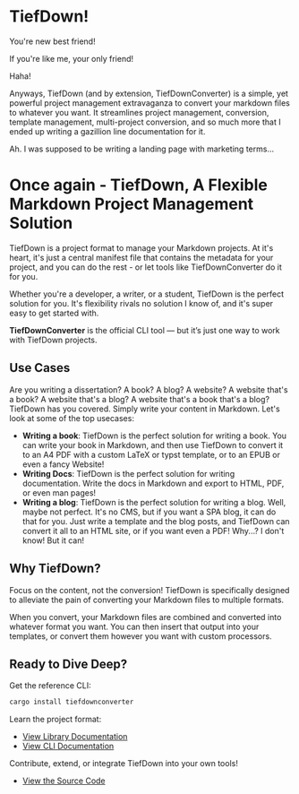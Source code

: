 # TiefDown!

You're new best friend!

If you're like me, your only friend!

Haha!

Anyways, TiefDown (and by extension, TiefDownConverter) is a simple, yet
powerful project management extravaganza to convert your markdown files to
whatever you want. It streamlines project management, conversion, template
management, multi-project conversion, and so much more that I ended up
writing a gazillion line documentation for it.

Ah. I was supposed to be writing a landing page with marketing terms...

# Once again - TiefDown, A Flexible Markdown Project Management Solution

TiefDown is a project format to manage your Markdown projects. At it's heart,
it's just a central manifest file that contains the metadata for your project,
and you can do the rest - or let tools like TiefDownConverter do it for you.

Whether you're a developer, a writer, or a student, TiefDown is the perfect
solution for you. It's flexibility rivals no solution I know of, and it's
super easy to get started with.

**TiefDownConverter** is the official CLI tool — but it’s just one way to work
with TiefDown projects.

## Use Cases

Are you writing a dissertation? A book? A blog? A website? A website that's a
book? A website that's a blog? A website that's a book that's a blog? TiefDown
has you covered. Simply write your content in Markdown. Let's look at some of
the top usecases:

- **Writing a book**: TiefDown is the perfect solution for writing a book. You
  can write your book in Markdown, and then use TiefDown to convert it to
  an A4 PDF with a custom LaTeX or typst template, or to an EPUB or even a
  fancy Website!
- **Writing Docs**: TiefDown is the perfect solution for writing documentation.
  Write the docs in Markdown and export to HTML, PDF, or even man pages!
- **Writing a blog**: TiefDown is the perfect solution for writing a blog.
  Well, maybe not perfect. It's no CMS, but if you want a SPA blog, it can do
  that for you. Just write a template and the blog posts, and TiefDown can
  convert it all to an HTML site, or if you want even a PDF! Why...? I don't
  know! But it can!

## Why TiefDown?

Focus on the content, not the conversion! TiefDown is specifically designed
to alleviate the pain of converting your Markdown files to multiple formats.

When you convert, your Markdown files are combined and converted into whatever
format you want. You can then insert that output into your templates, or
convert them however you want with custom processors.

## Ready to Dive Deep?

Get the reference CLI:

```bash
cargo install tiefdownconverter
```

Learn the project format:

- [View Library Documentation](/TiefDownConverter/lib/)
- [View CLI Documentation](/TiefDownConverter/cli/)

Contribute, extend, or integrate TiefDown into your own tools!

- [View the Source Code](https://github.com/tiefseetauchner/tiefdownconverter)
